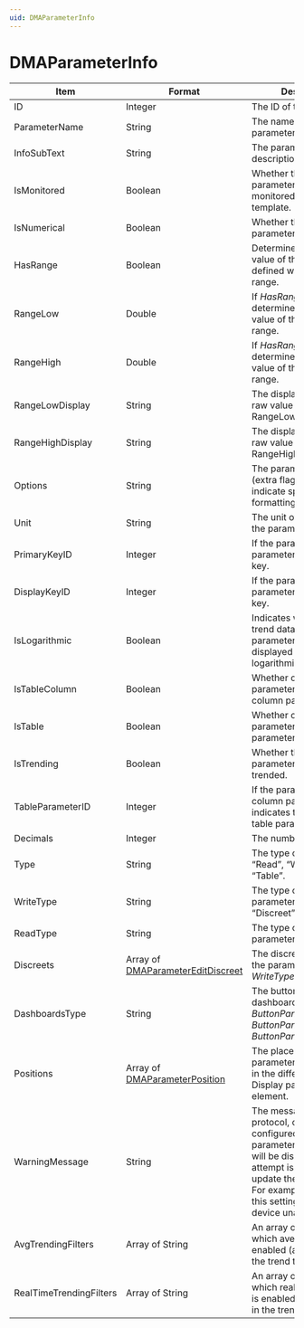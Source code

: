 ```yaml
---
uid: DMAParameterInfo
---
```


# DMAParameterInfo

| Item | Format | Description |
|--|--|--|
| ID               | Integer | The ID of the parameter. |
| ParameterName    | String | The name of the parameter. |
| InfoSubText      | String | The parameter description. |
| IsMonitored      | Boolean | Whether the value of the parameter is being monitored by an alarm template. |
| IsNumerical      | Boolean | Whether the value of the parameter is numerical. |
| HasRange         | Boolean | Determines whether the value of the parameter is defined within a certain range. |
| RangeLow         | Double | If *HasRange* is true, this determines the lowest value of the parameter range. |
| RangeHigh        | Double | If *HasRange* is true, this determines the highest value of the parameter range. |
| RangeLowDisplay  | String | The display value of the raw value stored in RangeLow. |
| RangeHighDisplay | String | The display value of the raw value stored in RangeHigh. |
| Options          | String | The parameter options (extra flags to e.g. indicate special formatting instructions). |
| Unit             | String | The unit of measure of the parameter. |
| PrimaryKeyID     | Integer | If the parameter is a table parameter, the primary key. |
| DisplayKeyID     | Integer | If the parameter is a table parameter, the display key. |
| IsLogarithmic    | Boolean | Indicates whether the trend data of this parameter should be displayed on a logarithmic scale. |
| IsTableColumn    | Boolean | Whether or not the parameter is a table column parameter. |
| IsTable          | Boolean | Whether or not the parameter is a table parameter. |
| IsTrending       | Boolean | Whether the value of the parameter is being trended. |
| TableParameterID | Integer | If the parameter is a column parameter, this indicates the ID of the table parameter. |
| Decimals         | Integer | The number of decimals. |
| Type             | String | The type of parameter: “Read”, “Write”, or “Table”. |
| WriteType        | String | The type of write parameter: “String”, “Discreet”, “Number”, ... |
| ReadType         | String | The type of read parameter. |
| Discreets        | Array of [DMAParameterEditDiscreet](xref:DMAParameterEditDiscreet) | The discreet values of the parameter (only if *WriteType* is “Discreet”). |
| DashboardsType   | String | The button panel dashboard type: *None*, *ButtonPanel*, *ButtonPanelContainers* or *ButtonPanelCollection*. |
| Positions        | Array of [DMAParameterPosition](xref:DMAParameterPosition) | The places where the parameter can be found in the different Data Display pages of the element. |
| WarningMessage   | String | The message that, in the protocol, can be configured on the write parameter. This message will be displayed when an attempt is made to update the parameter. For example: "Changing this setting will make the device unavailable." |
| AvgTrendingFilters      | Array of String | An array of filters for which average trending is enabled (as configured in the trend template). |
| RealTimeTrendingFilters | Array of String | An array of filters for which real-time trending is enabled (as configured in the trend template). |

<!--
| Item | Format | Description |
|--|--|--|
| ID               | Integer | The ID of the parameter. |
| ParameterName    | String | The name of the parameter. |
| InfoSubText      | String | The parameter description. |
| IsMonitored      | Boolean | Whether the value of the parameter is being monitored by an alarm template. |
| IsNumerical      | Boolean | Whether the value of the parameter is numerical. |
| HasRange         | Boolean | Determines whether the value of the parameter is defined within a certain range. |
| RangeLow         | Double | If *HasRange* is true, this determines the lowest value of the parameter range. |
| RangeHigh        | Double | If *HasRange* is true, this determines the highest value of the parameter range. |
| Options          | String | The parameter options (extra flags to e.g. indicate special formatting instructions). |
| Unit             | String | The unit of measure of the parameter. |
| PrimaryKeyID     | Integer | If the parameter is a table parameter, the primary key. |
| DisplayKeyID     | Integer | If the parameter is a table parameter, the display key. |
| IsLogarithmic    | Boolean | Indicates whether the trend data of this parameter should be displayed on a logarithmic scale. |
| IsTableColumn    | Boolean | Whether or not the parameter is a table column parameter. |
| IsTable          | Boolean | Whether or not the parameter is a table parameter. |
| TableParameterID | Integer | If the parameter is a column parameter, this indicates the ID of the table parameter. |
| Discreets        | Array of [DMAParameterEditDiscreet](xref:DMAParameterEditDiscreet) | The discreet values of the parameter (only if *WriteType* is “Discreet”). |
| DashboardsType   | String | The button panel dashboard type: *None*, *ButtonPanel*, *ButtonPanelContainers* or *ButtonPanelCollection*. |
-->
